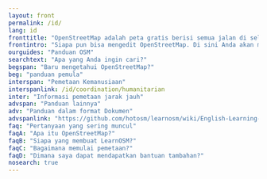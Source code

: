 ```yaml
---
layout: front
permalink: /id/
lang: id
fronttitle: "OpenStreetMap adalah peta gratis berisi semua jalan di seluruh dunia, dan dibuat oleh komunitas pembuat peta yang terus-menerus berkembang."
frontintro: "Siapa pun bisa mengedit OpenStreetMap. Di sini Anda akan mempelajari caranya. LearnOSM memberikan panduan langkah demi langkah yang mudah dipahami bagi Anda untuk mulai berkontribusi dan menggunakan OpenStreetMap serta memanfaatkan datanya. Jika Anda tertarik untuk menyelenggarakan lokakarya OpenStreetMap, lihat materi pelatihan LearnOSM."
ourguides: "Panduan OSM"
searchtext: "Apa yang Anda ingin cari?"
begspan: "Baru mengetahui OpenStreetMap?"
beg: "panduan pemula"
interspan: "Pemetaan Kemanusiaan"
interspanlink: /id/coordination/humanitarian
inter: "Informasi pemetaan jarak jauh"
advspan: "Panduan lainnya"
adv: "Panduan dalam format Dokumen"
advspanlink: "https://github.com/hotosm/learnosm/wiki/English-Learning-Guides/"
faq: "Pertanyaan yang sering muncul"
faqA: "Apa itu OpenStreetMap?"
faqB: "Siapa yang membuat LearnOSM?"
faqC: "Bagaimana memulai pemetaan?"
faqD: "Dimana saya dapat mendapatkan bantuan tambahan?"
nosearch: true
---
```

